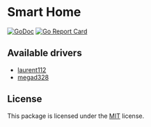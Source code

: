 # Smart Home

[![GoDoc](https://godoc.org/github.com/leonidboykov/smarthome?status.svg)](https://godoc.org/github.com/leonidboykov/smarthome)
[![Go Report Card](https://goreportcard.com/badge/github.com/leonidboykov/smarthome)](https://goreportcard.com/report/github.com/leonidboykov/smarthome)

## Available drivers

  * [laurent112](device/laurent112)
  * [megad328](device/megad328)

## License

This package is licensed under the [MIT](LICENSE) license.
